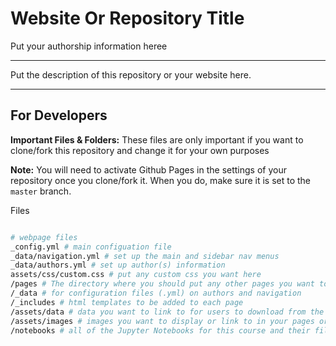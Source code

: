 # Website Or Repository Title

Put your authorship information heree

---

Put the description of this repository or your website here.

---

## For Developers

**Important Files & Folders:** These files are only important if you want to clone/fork this repository and change it for your own purposes

**Note:** You will need to activate Github Pages in the settings of your repository once you clone/fork it. When you do, make sure it is set to the `master` branch.

Files

```zsh

# webpage files
_config.yml # main configuation file
_data/navigation.yml # set up the main and sidebar nav menus
_data/authors.yml # set up author(s) information
assets/css/custom.css # put any custom css you want here
/pages # The directory where you should put any other pages you want to make, all saved as Markdown (.md) files
/_data # for configuration files (.yml) on authors and navigation
/_includes # html templates to be added to each page
/assets/data # data you want to link to for users to download from the webpage
/assets/images # images you want to display or link to in your pages or notebooks
/notebooks # all of the Jupyter Notebooks for this course and their files


```
